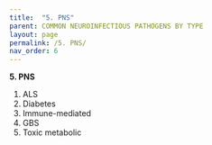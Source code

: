 ```yaml
---
title:  "5. PNS"
parent: COMMON NEUROINFECTIOUS PATHOGENS BY TYPE
layout: page
permalink: /5. PNS/
nav_order: 6
---
```


**5. PNS**

1. ALS  
2. Diabetes  
3. Immune-mediated  
4. GBS  
5. Toxic metabolic

